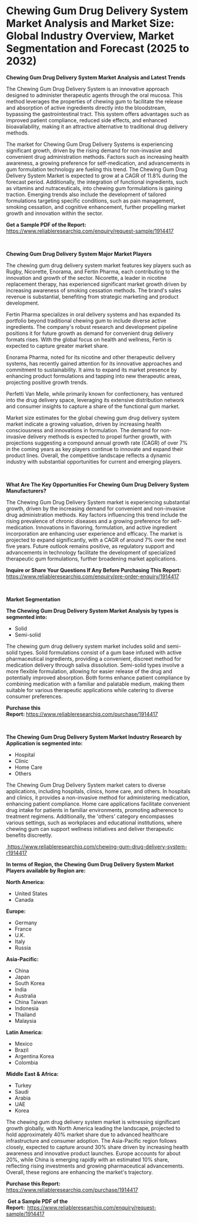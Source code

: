 <p><h1>Chewing Gum Drug Delivery System Market Analysis and Market Size: Global Industry Overview, Market Segmentation and Forecast (2025 to 2032)</h1></p><p><strong>Chewing Gum Drug Delivery System Market Analysis and Latest Trends</strong></p>
<p><p>The Chewing Gum Drug Delivery System is an innovative approach designed to administer therapeutic agents through the oral mucosa. This method leverages the properties of chewing gum to facilitate the release and absorption of active ingredients directly into the bloodstream, bypassing the gastrointestinal tract. This system offers advantages such as improved patient compliance, reduced side effects, and enhanced bioavailability, making it an attractive alternative to traditional drug delivery methods.</p><p>The market for Chewing Gum Drug Delivery Systems is experiencing significant growth, driven by the rising demand for non-invasive and convenient drug administration methods. Factors such as increasing health awareness, a growing preference for self-medication, and advancements in gum formulation technology are fueling this trend. The Chewing Gum Drug Delivery System Market is expected to grow at a CAGR of 11.8% during the forecast period. Additionally, the integration of functional ingredients, such as vitamins and nutraceuticals, into chewing gum formulations is gaining traction. Emerging trends also include the development of tailored formulations targeting specific conditions, such as pain management, smoking cessation, and cognitive enhancement, further propelling market growth and innovation within the sector.</p></p>
<p><strong>Get a Sample PDF of the Report:&nbsp;</strong> <a href="https://www.reliableresearchiq.com/enquiry/request-sample/1914417?utm_campaign=2333&utm_medium=2&utm_source=Github&utm_content=ia&utm_term=16042025&utm_id=chewing-gum-drug-delivery-system">https://www.reliableresearchiq.com/enquiry/request-sample/1914417</a></p>
<p>&nbsp;</p>
<p><strong>Chewing Gum Drug Delivery System Major Market Players</strong></p>
<p><p>The chewing gum drug delivery system market features key players such as Rugby, Nicorette, Enorama, and Fertin Pharma, each contributing to the innovation and growth of the sector. Nicorette, a leader in nicotine replacement therapy, has experienced significant market growth driven by increasing awareness of smoking cessation methods. The brand's sales revenue is substantial, benefiting from strategic marketing and product development.</p><p>Fertin Pharma specializes in oral delivery systems and has expanded its portfolio beyond traditional chewing gum to include diverse active ingredients. The company's robust research and development pipeline positions it for future growth as demand for convenient drug delivery formats rises. With the global focus on health and wellness, Fertin is expected to capture greater market share.</p><p>Enorama Pharma, noted for its nicotine and other therapeutic delivery systems, has recently gained attention for its innovative approaches and commitment to sustainability. It aims to expand its market presence by enhancing product formulations and tapping into new therapeutic areas, projecting positive growth trends.</p><p>Perfetti Van Melle, while primarily known for confectionery, has ventured into the drug delivery space, leveraging its extensive distribution network and consumer insights to capture a share of the functional gum market.</p><p>Market size estimates for the global chewing gum drug delivery system market indicate a growing valuation, driven by increasing health consciousness and innovations in formulation. The demand for non-invasive delivery methods is expected to propel further growth, with projections suggesting a compound annual growth rate (CAGR) of over 7% in the coming years as key players continue to innovate and expand their product lines. Overall, the competitive landscape reflects a dynamic industry with substantial opportunities for current and emerging players.</p></p>
<p>&nbsp;</p>
<p><strong>What Are The Key Opportunities For Chewing Gum Drug Delivery System Manufacturers?</strong></p>
<p><p>The Chewing Gum Drug Delivery System market is experiencing substantial growth, driven by the increasing demand for convenient and non-invasive drug administration methods. Key factors influencing this trend include the rising prevalence of chronic diseases and a growing preference for self-medication. Innovations in flavoring, formulation, and active ingredient incorporation are enhancing user experience and efficacy. The market is projected to expand significantly, with a CAGR of around 7% over the next five years. Future outlook remains positive, as regulatory support and advancements in technology facilitate the development of specialized therapeutic gum formulations, further broadening market applications.</p></p>
<p><strong>Inquire or Share Your Questions If Any Before Purchasing This Report:</strong> <a href="https://www.reliableresearchiq.com/enquiry/pre-order-enquiry/1914417?utm_campaign=2333&utm_medium=2&utm_source=Github&utm_content=ia&utm_term=16042025&utm_id=chewing-gum-drug-delivery-system">https://www.reliableresearchiq.com/enquiry/pre-order-enquiry/1914417</a></p>
<p>&nbsp;</p>
<p><strong>Market Segmentation</strong></p>
<p><strong>The Chewing Gum Drug Delivery System Market Analysis by types is segmented into:</strong></p>
<p><ul><li>Solid</li><li>Semi-solid</li></ul></p>
<p><p>The chewing gum drug delivery system market includes solid and semi-solid types. Solid formulations consist of a gum base infused with active pharmaceutical ingredients, providing a convenient, discreet method for medication delivery through saliva dissolution. Semi-solid types involve a more flexible formulation, allowing for easier release of the drug and potentially improved absorption. Both forms enhance patient compliance by combining medication with a familiar and palatable medium, making them suitable for various therapeutic applications while catering to diverse consumer preferences.</p></p>
<p><strong>Purchase this Report:&nbsp;</strong><a href="https://www.reliableresearchiq.com/purchase/1914417?utm_campaign=2333&utm_medium=2&utm_source=Github&utm_content=ia&utm_term=16042025&utm_id=chewing-gum-drug-delivery-system">https://www.reliableresearchiq.com/purchase/1914417</a></p>
<p>&nbsp;</p>
<p><strong>The Chewing Gum Drug Delivery System Market Industry Research by Application is segmented into:</strong></p>
<p><ul><li>Hospital</li><li>Clinic</li><li>Home Care</li><li>Others</li></ul></p>
<p><p>The Chewing Gum Drug Delivery System market caters to diverse applications, including hospitals, clinics, home care, and others. In hospitals and clinics, it provides a non-invasive method for administering medication, enhancing patient compliance. Home care applications facilitate convenient drug intake for patients in familiar environments, promoting adherence to treatment regimens. Additionally, the 'others' category encompasses various settings, such as workplaces and educational institutions, where chewing gum can support wellness initiatives and deliver therapeutic benefits discreetly.</p></p>
<p><a href="https://www.reliableresearchiq.com/chewing-gum-drug-delivery-system-r1914417?utm_campaign=2333&utm_medium=2&utm_source=Github&utm_content=ia&utm_term=16042025&utm_id=chewing-gum-drug-delivery-system">&nbsp;https://www.reliableresearchiq.com/chewing-gum-drug-delivery-system-r1914417</a></p>
<p><strong>In terms of Region, the Chewing Gum Drug Delivery System Market Players available by Region are:</strong></p>
<p>
    <p> <strong> North America: </strong>
        <ul>
            <li>United States</li>
            <li>Canada</li>
        </ul>
        </p> 
    <p> <strong> Europe: </strong>
        <ul>
            <li>Germany</li>
            <li>France</li>
            <li>U.K.</li>
            <li>Italy</li>
            <li>Russia</li>
        </ul>
        </p> 
    <p> <strong> Asia-Pacific: </strong>
        <ul>
            <li>China</li>
            <li>Japan</li>
            <li>South Korea</li>
            <li>India</li>
            <li>Australia</li>
            <li>China Taiwan</li>
            <li>Indonesia</li>
            <li>Thailand</li>
            <li>Malaysia</li>
        </ul>
        </p> 
    <p> <strong> Latin America: </strong>
        <ul>
            <li>Mexico</li>
            <li>Brazil</li>
            <li>Argentina Korea</li>
            <li>Colombia</li>
        </ul>
        </p> 
    <p> <strong> Middle East & Africa: </strong>
        <ul>
            <li>Turkey</li>
            <li>Saudi</li>
            <li>Arabia</li>
            <li>UAE</li>
            <li>Korea</li>
        </ul>
    </p>
    </p>
<p><p>The chewing gum drug delivery system market is witnessing significant growth globally, with North America leading the landscape, projected to hold approximately 40% market share due to advanced healthcare infrastructure and consumer adoption. The Asia-Pacific region follows closely, expected to capture around 30% share driven by increasing health awareness and innovative product launches. Europe accounts for about 20%, while China is emerging rapidly with an estimated 10% share, reflecting rising investments and growing pharmaceutical advancements. Overall, these regions are enhancing the market's trajectory.</p></p>
<p><strong>Purchase this Report: </strong><a href="https://www.reliableresearchiq.com/purchase/1914417?utm_campaign=2333&utm_medium=2&utm_source=Github&utm_content=ia&utm_term=16042025&utm_id=chewing-gum-drug-delivery-system">https://www.reliableresearchiq.com/purchase/1914417</a></p>
<p>&nbsp;<strong>Get a Sample PDF of the Report:&nbsp;&nbsp;</strong><a href="https://www.reliableresearchiq.com/enquiry/request-sample/1914417?utm_campaign=2333&utm_medium=2&utm_source=Github&utm_content=ia&utm_term=16042025&utm_id=chewing-gum-drug-delivery-system">https://www.reliableresearchiq.com/enquiry/request-sample/1914417</a></p>
<p><strong></strong></p>
<p><p></p><p></p><p></p></p>